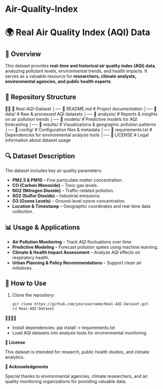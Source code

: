 # Air-Quality-Index
# 🌍 Real Air Quality Index (AQI) Data

## 📌 Overview
This dataset provides **real-time and historical air quality index (AQI) data**, analyzing pollutant levels, environmental trends, and health impacts. It serves as a valuable resource for **researchers, climate analysts, environmental agencies, and public health experts**.

## 📁 Repository Structure


📂 Real-AQI-Dataset │── 📄 README.md               # Project documentation │── 📂 data/                   # Raw & processed AQI datasets │── 📂 analysis/               # Reports & insights on air pollution trends │── 📂 models/                 # Predictive models for AQI forecasting │── 📂 results/                # Visualizations & geographic pollution patterns │── 📂 config/                 # Configuration files & metadata │── 📄 requirements.txt        # Dependencies for environmental analysis tools │── 📄 LICENSE                 # Legal information about dataset usage

## 🔍 Dataset Description
The dataset includes key air quality parameters:
- **PM2.5 & PM10** – Fine particulate matter concentration.
- **CO (Carbon Monoxide)** – Toxic gas levels.
- **NO2 (Nitrogen Dioxide)** – Traffic-related pollution.
- **SO2 (Sulfur Dioxide)** – Industrial emissions.
- **O3 (Ozone Levels)** – Ground-level ozone concentration.
- **Location & Timestamp** – Geographic coordinates and real-time data collection.

## 📊 Usage & Applications
- **Air Pollution Monitoring** – Track AQI fluctuations over time.
- **Predictive Modeling** – Forecast pollution spikes using machine learning.
- **Climate & Health Impact Assessment** – Analyze AQI effects on respiratory health.
- **Urban Planning & Policy Recommendations** – Support clean air initiatives.

## 🚀 How to Use
1. Clone the repository:
   ```bash
   git clone https://github.com/yourusername/Real-AQI-Dataset.git
   cd Real-AQI-Dataset


- Install dependencies:
pip install -r requirements.txt
- Load AQI datasets into analysis tools for environmental monitoring.
  
**📜 License**
  
  This dataset is intended for research, public health studies, and climate analytics.
  
  **🙌 Acknowledgments**
  
  Special thanks to environmental agencies, climate researchers, and air quality monitoring organizations for providing valuable data.
